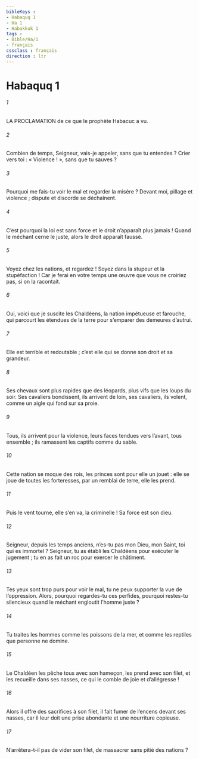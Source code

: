 ```yaml
---
bibleKeys : 
- Habaquq 1
- Ha 1
- Habakkuk 1
tags : 
- Bible/Ha/1
- français
cssclass : français
direction : ltr
---
```


# Habaquq 1

###### 1
LA PROCLAMATION de ce que le prophète Habacuc a vu.
###### 2
Combien de temps, Seigneur, vais-je appeler,
sans que tu entendes ?
Crier vers toi : « Violence ! »,
sans que tu sauves ?
###### 3
Pourquoi me fais-tu voir le mal
et regarder la misère ?
Devant moi, pillage et violence ;
dispute et discorde se déchaînent.
###### 4
C’est pourquoi la loi est sans force
et le droit n’apparaît plus jamais !
Quand le méchant cerne le juste,
alors le droit apparaît faussé.
###### 5
Voyez chez les nations, et regardez !
Soyez dans la stupeur et la stupéfaction !
Car je ferai en votre temps une œuvre
que vous ne croiriez pas, si on la racontait.
###### 6
Oui, voici que je suscite les Chaldéens,
la nation impétueuse et farouche,
qui parcourt les étendues de la terre
pour s’emparer des demeures d’autrui.
###### 7
Elle est terrible et redoutable ;
c’est elle qui se donne son droit et sa grandeur.
###### 8
Ses chevaux sont plus rapides que des léopards,
plus vifs que les loups du soir.
Ses cavaliers bondissent,
ils arrivent de loin, ses cavaliers,
ils volent, comme un aigle qui fond sur sa proie.
###### 9
Tous, ils arrivent pour la violence,
leurs faces tendues vers l’avant, tous ensemble ;
ils ramassent les captifs comme du sable.
###### 10
Cette nation se moque des rois,
les princes sont pour elle un jouet :
elle se joue de toutes les forteresses,
par un remblai de terre, elle les prend.
###### 11
Puis le vent tourne, elle s’en va, la criminelle !
Sa force est son dieu.
###### 12
Seigneur, depuis les temps anciens,
n’es-tu pas mon Dieu, mon Saint,
toi qui es immortel ?
Seigneur, tu as établi les Chaldéens
pour exécuter le jugement ;
tu en as fait un roc
pour exercer le châtiment.
###### 13
Tes yeux sont trop purs pour voir le mal,
tu ne peux supporter la vue de l’oppression.
Alors, pourquoi regardes-tu ces perfides,
pourquoi restes-tu silencieux
quand le méchant engloutit l’homme juste ?
###### 14
Tu traites les hommes comme les poissons de la mer,
et comme les reptiles que personne ne domine.
###### 15
Le Chaldéen les pêche tous avec son hameçon,
les prend avec son filet,
et les recueille dans ses nasses,
ce qui le comble de joie et d’allégresse !
###### 16
Alors il offre des sacrifices à son filet,
il fait fumer de l’encens devant ses nasses,
car il leur doit une prise abondante
et une nourriture copieuse.
###### 17
N’arrêtera-t-il pas de vider son filet,
de massacrer sans pitié des nations ?
